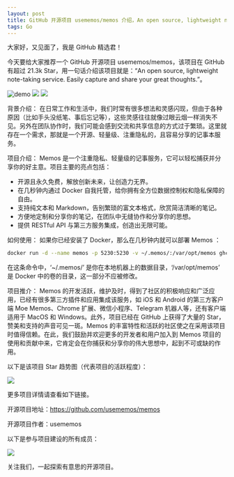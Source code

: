 ```yaml
---
layout: post
title: GitHub 开源项目 usememos/memos 介绍，An open source, lightweight note-taking service. Easily capture and share your great thoughts.
tags: Go
---
```


大家好，又见面了，我是 GitHub 精选君！

今天要给大家推荐一个 GitHub 开源项目 usememos/memos，该项目在 GitHub 有超过 21.3k Star，用一句话介绍该项目就是：“An open source, lightweight note-taking service. Easily capture and share your great thoughts.”。


![demo](https://www.usememos.com/demo.webp)
![](https://www.usememos.com/full-logo-landscape.png)
![](https://contri-graphy.yourselfhosted.com/graph?repo=usememos/memos&format=svg)



背景介绍：
在日常工作和生活中，我们时常有很多想法和灵感闪现，但由于各种原因（比如手头没纸笔、事后忘记等），这些灵感往往就像过眼云烟一样消失不见。另外在团队协作时，我们可能会感到交流和共享信息的方式过于繁琐。这里就存在一个需求，那就是一个开源、轻量级、注重隐私的，且容易分享的记事本服务。

项目介绍：
Memos 是一个注重隐私、轻量级的记事服务，它可以轻松捕获并分享你的好主意。项目主要的亮点包括：
- 开源且永久免费，解放创新未来，让创造力无界。
- 在几秒钟内通过 Docker 自我托管，给你拥有全方位数据控制权和隐私保障的自由。
- 支持纯文本和 Markdown，告别繁琐的富文本格式，欣赏简洁清晰的笔记。
- 方便地定制和分享你的笔记，在团队中无缝协作和分享你的思想。
- 提供 RESTful API 与第三方服务集成，创造出无限可能。

如何使用：
如果你已经安装了 Docker，那么在几秒钟内就可以部署 Memos ：
```bash
docker run -d --name memos -p 5230:5230 -v ~/.memos/:/var/opt/memos ghcr.io/usememos/memos:latest
```
在这条命令中，‘~/.memos/’ 是你在本地机器上的数据目录，‘/var/opt/memos’ 是 Docker 中的卷的目录，这一部分不应被修改。

项目推介：
Memos 的开发活跃，维护及时，得到了社区的积极响应和广泛应用，已经有很多第三方插件和应用集成该服务，如 iOS 和 Android 的第三方客户端 Moe Memos、Chrome 扩展、微信小程序、Telegram 机器人等，还有客户端适用于 MacOS 和 Windows。此外，项目已经在 GitHub 上获得了大量的 Star，赞美和支持的声音可见一斑。Memos 的丰富特性和活跃的社区使之在采用该项目时值得信赖。在此，我们鼓励并欢迎更多的开发者和用户加入到 Memos 项目的使用和贡献中来，它肯定会在你捕获和分享你的伟大思想中，起到不可或缺的作用。


以下是该项目 Star 趋势图（代表项目的活跃程度）：

![](https://api.star-history.com/svg?repos=usememos/memos&type=Timeline)

更多项目详情请查看如下链接。

开源项目地址：https://github.com/usememos/memos 

开源项目作者：usememos

以下是参与项目建设的所有成员：

![](https://contrib.rocks/image?repo=usememos/memos)

关注我们，一起探索有意思的开源项目。

